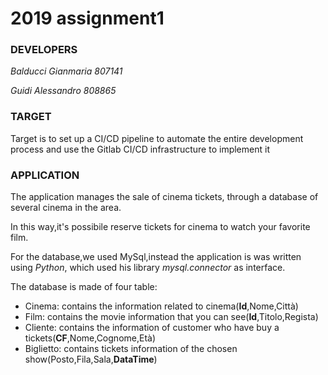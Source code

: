 # 2019 assignment1

### DEVELOPERS
*Balducci Gianmaria 807141*

*Guidi Alessandro 808865*

### TARGET
Target is to set up a CI/CD pipeline to automate the entire development process and use the Gitlab CI/CD infrastructure to implement it


### APPLICATION
The application manages the sale of cinema tickets, through a database of several cinema in the area.

In this way,it's possibile reserve tickets for cinema to watch your favorite film.

For the database,we used MySql,instead the application is was written using *Python*,  which used his library *mysql.connector* as interface.  

The database is made of four table:
*  Cinema: contains the information related to cinema(**Id**,Nome,Città)
*  Film: contains the movie information that you can see(**Id**,Titolo,Regista)
*  Cliente: contains the information of customer who have buy a tickets(**CF**,Nome,Cognome,Età)
*  Biglietto: contains tickets information of the chosen show(Posto,Fila,Sala,**DataTime**)

